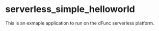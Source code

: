 # serverless_simple_helloworld

This is an exmaple application to run on the dFunc serverless platform.